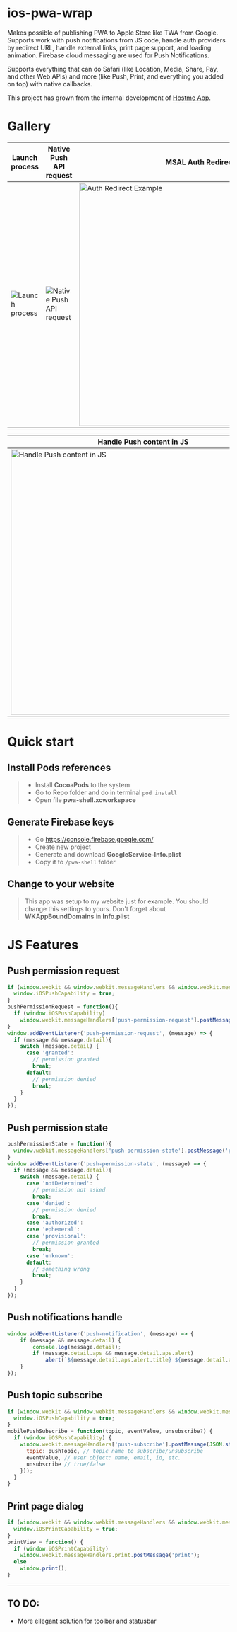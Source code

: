 # ios-pwa-wrap
Makes possible of publishing PWA to Apple Store like TWA from Google. Supports work with push notifications from JS code, handle auth providers by redirect URL, handle external links, print page support, and loading animation. Firebase cloud messaging are used for Push Notifications.

Supports everything that can do Safari (like Location, Media, Share, Pay, and other Web APIs) and more (like Push, Print, and everything you added on top) with native callbacks.

This project has grown from the internal development of [Hostme App](https://www.hostmeapp.com/).
# Gallery
| Launch process | Native Push API request | MSAL Auth Redirect |
|---|---|---|
|![Launch process](https://user-images.githubusercontent.com/6115884/111901850-68c73c80-8a4b-11eb-840d-64e80020a034.gif)|![Native Push API request](https://user-images.githubusercontent.com/6115884/113514430-33f0d480-9577-11eb-9fc5-09fda0ee44e6.gif)|<img width="549" alt="Auth Redirect Example" src="https://user-images.githubusercontent.com/6115884/111901222-ab871580-8a47-11eb-9ac9-e5fc877ba1b9.png">|

| Handle Push content in JS | MacOS support |
|-|-|
|<img width="600" alt="Handle Push content in JS" src="https://user-images.githubusercontent.com/6115884/116286284-b5fba400-a797-11eb-8015-cd269915b82c.gif">|<img width="300" alt="MacOS support" src="https://user-images.githubusercontent.com/6115884/138604212-a52cdd41-c365-4509-8153-d817ca0e6136.jpg">|


# Quick start
## Install Pods references
>- Install **CocoaPods** to the system
>- Go to Repo folder and do in terminal ``pod install``
>- Open file **pwa-shell.xcworkspace**
## Generate Firebase keys
>- Go https://console.firebase.google.com/
>- Create new project
>- Generate and download **GoogleService-Info.plist**
>- Copy it to ``/pwa-shell`` folder
## Change to your website
> This app was setup to my website just for example. You should change this settings to yours. Don't forget about **WKAppBoundDomains** in **Info.plist**
# JS Features
## Push permission request
```javascript
if (window.webkit && window.webkit.messageHandlers && window.webkit.messageHandlers['push-permission-request']) {
  window.iOSPushCapability = true;
}
pushPermissionRequest = function(){
  if (window.iOSPushCapability)
    window.webkit.messageHandlers['push-permission-request'].postMessage('push-permission-request');
}
window.addEventListener('push-permission-request', (message) => {
  if (message && message.detail){
    switch (message.detail) {
      case 'granted':
        // permission granted
        break;
      default:
        // permission denied
        break;
    }
  }
});
```
## Push permission state
```javascript
pushPermissionState = function(){
  window.webkit.messageHandlers['push-permission-state'].postMessage('push-permission-state');
}
window.addEventListener('push-permission-state', (message) => {
  if (message && message.detail){
    switch (message.detail) {
      case 'notDetermined':
        // permission not asked
        break;
      case 'denied':
        // permission denied
        break;
      case 'authorized':
      case 'ephemeral':
      case 'provisional':
        // permission granted
        break;
      case 'unknown':
      default:
        // something wrong
        break;
    }
  }
});
```
## Push notifications handle
```javascript
window.addEventListener('push-notification', (message) => {
    if (message && message.detail) { 
        console.log(message.detail);
        if (message.detail.aps && message.detail.aps.alert)
            alert(`${message.detail.aps.alert.title} ${message.detail.aps.alert.body}`);
    }
});
```
## Push topic subscribe
```javascript
if (window.webkit && window.webkit.messageHandlers && window.webkit.messageHandlers['push-subscribe']) {
  window.iOSPushCapability = true;
}
mobilePushSubscribe = function(topic, eventValue, unsubscribe?) {
  if (window.iOSPushCapability) {
    window.webkit.messageHandlers['push-subscribe'].postMessage(JSON.stringify({
      topic: pushTopic, // topic name to subscribe/unsubscribe
      eventValue, // user object: name, email, id, etc.
      unsubscribe // true/false
    }));
  }
}
```
## Print page dialog
```javascript
if (window.webkit && window.webkit.messageHandlers && window.webkit.messageHandlers.print) {
  window.iOSPrintCapability = true;
}
printView = function() {
  if (window.iOSPrintCapability)
    window.webkit.messageHandlers.print.postMessage('print');
  else
    window.print();
}
```

***
## TO DO:
- More ellegant solution for toolbar and statusbar
